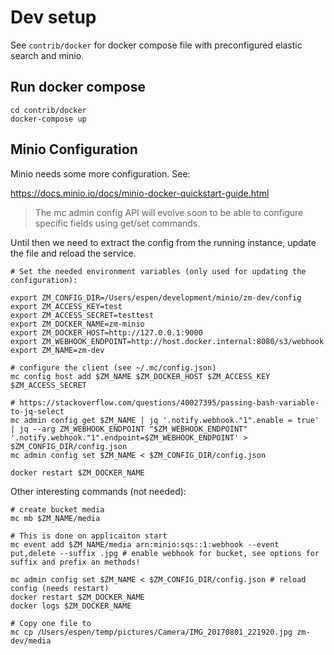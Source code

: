 # Dev setup

See ```contrib/docker``` for docker compose file with preconfigured elastic search and minio.

## Run docker compose
```
cd contrib/docker
docker-compose up
```

## Minio Configuration

Minio needs some more configuration. See: 

https://docs.minio.io/docs/minio-docker-quickstart-guide.html

> The mc admin config API will evolve soon to be able to configure specific fields using get/set commands.
 
Until then we need to extract the config from the running instance, update the file and reload the service.  

```
# Set the needed environment variables (only used for updating the configuration):

export ZM_CONFIG_DIR=/Users/espen/development/minio/zm-dev/config
export ZM_ACCESS_KEY=test
export ZM_ACCESS_SECRET=testtest
export ZM_DOCKER_NAME=zm-minio
export ZM_DOCKER_HOST=http://127.0.0.1:9000
export ZM_WEBHOOK_ENDPOINT=http://host.docker.internal:8080/s3/webhook
export ZM_NAME=zm-dev

# configure the client (see ~/.mc/config.json)
mc config host add $ZM_NAME $ZM_DOCKER_HOST $ZM_ACCESS_KEY $ZM_ACCESS_SECRET

# https://stackoverflow.com/questions/40027395/passing-bash-variable-to-jq-select
mc admin config get $ZM_NAME | jq '.notify.webhook."1".enable = true' | jq --arg ZM_WEBHOOK_ENDPOINT "$ZM_WEBHOOK_ENDPOINT" '.notify.webhook."1".endpoint=$ZM_WEBHOOK_ENDPOINT' > $ZM_CONFIG_DIR/config.json
mc admin config set $ZM_NAME < $ZM_CONFIG_DIR/config.json

docker restart $ZM_DOCKER_NAME

``` 

Other interesting commands (not needed):
```
# create bucket media
mc mb $ZM_NAME/media

# This is done on applicaiton start
mc event add $ZM_NAME/media arn:minio:sqs::1:webhook --event put,delete --suffix .jpg # enable webhook for bucket, see options for suffix and prefix an methods!

mc admin config set $ZM_NAME < $ZM_CONFIG_DIR/config.json # reload config (needs restart)
docker restart $ZM_DOCKER_NAME
docker logs $ZM_DOCKER_NAME

# Copy one file to 
mc cp /Users/espen/temp/pictures/Camera/IMG_20170801_221920.jpg zm-dev/media

```
